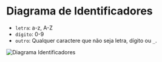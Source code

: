 # Diagrama de Identificadores

* `letra`: a-z, A-Z
* `dígito`: 0-9
* `outro`: Qualquer caractere que não seja letra, dígito ou `_`.

![Diagrama Identificadores](https://github.com/user-attachments/assets/f834fa3f-55cc-4cf8-ad90-bc911fbe6de9)
